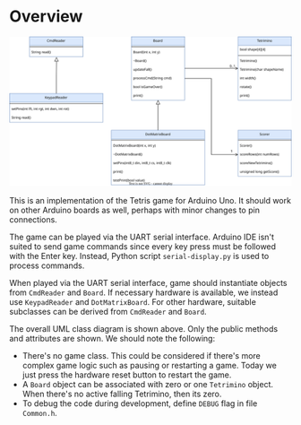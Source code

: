 # Overview

![image](tetris.svg)

This is an implementation of the Tetris game for Arduino Uno. It should work on other Arduino boards as well, perhaps with minor changes to pin connections.

The game can be played via the UART serial interface. Arduino IDE isn't suited to send game commands since every key press must be followed with the Enter key. Instead, Python script `serial-display.py` is used to process commands.

When played via the UART serial interface, game should instantiate objects from `CmdReader` and `Board`. If necessary hardware is available, we instead use `KeypadReader` and `DotMatrixBoard`. For other hardware, suitable subclasses can be derived from `CmdReader` and `Board`.

The overall UML class diagram is shown above. Only the public methods and attributes are shown. We should note the following:
- There's no game class. This could be considered if there's more complex game logic such as pausing or restarting a game. Today we just press the hardware reset button to restart the game.
- A `Board` object can be associated with zero or one `Tetrimino` object. When there's no active falling Tetrimino, then its zero.
- To debug the code during development, define `DEBUG` flag in file `Common.h`.
